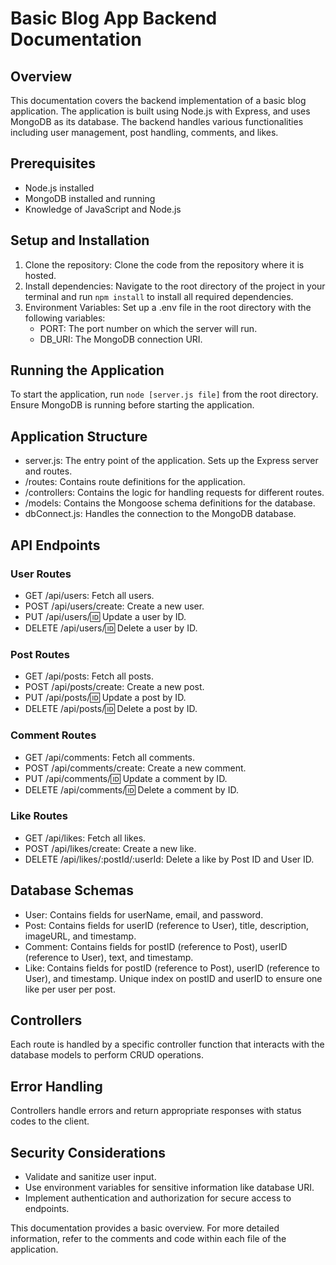 # Basic Blog App Backend Documentation

## Overview

This documentation covers the backend implementation of a basic blog application. The application is built using Node.js with Express, and uses MongoDB as its database. The backend handles various functionalities including user management, post handling, comments, and likes.

## Prerequisites
- Node.js installed
- MongoDB installed and running
- Knowledge of JavaScript and Node.js

## Setup and Installation

1. Clone the repository: Clone the code from the repository where it is hosted.
2. Install dependencies: Navigate to the root directory of the project in your terminal and run `npm install` to install all required dependencies.
3. Environment Variables: Set up a .env file in the root directory with the following variables:
    - PORT: The port number on which the server will run.
    - DB_URI: The MongoDB connection URI.

## Running the Application

To start the application, run `node [server.js file]` from the root directory. Ensure MongoDB is running before starting the application.

## Application Structure

- server.js: The entry point of the application. Sets up the Express server and routes.
- /routes: Contains route definitions for the application.
- /controllers: Contains the logic for handling requests for different routes.
- /models: Contains the Mongoose schema definitions for the database.
- dbConnect.js: Handles the connection to the MongoDB database.

## API Endpoints

### User Routes
- GET /api/users: Fetch all users.
- POST /api/users/create: Create a new user.
- PUT /api/users/:id: Update a user by ID.
- DELETE /api/users/:id: Delete a user by ID.

### Post Routes
- GET /api/posts: Fetch all posts.
- POST /api/posts/create: Create a new post.
- PUT /api/posts/:id: Update a post by ID.
- DELETE /api/posts/:id: Delete a post by ID.

### Comment Routes
- GET /api/comments: Fetch all comments.
- POST /api/comments/create: Create a new comment.
- PUT /api/comments/:id: Update a comment by ID.
- DELETE /api/comments/:id: Delete a comment by ID.

### Like Routes
- GET /api/likes: Fetch all likes.
- POST /api/likes/create: Create a new like.
- DELETE /api/likes/:postId/:userId: Delete a like by Post ID and User ID.


## Database Schemas

- User: Contains fields for userName, email, and password.
- Post: Contains fields for userID (reference to User), title, description, imageURL, and timestamp.
- Comment: Contains fields for postID (reference to Post), userID (reference to User), text, and timestamp.
- Like: Contains fields for postID (reference to Post), userID (reference to User), and timestamp. Unique index on postID and userID to ensure one like per user per post.

## Controllers

Each route is handled by a specific controller function that interacts with the database models to perform CRUD operations.

## Error Handling

Controllers handle errors and return appropriate responses with status codes to the client.

## Security Considerations

- Validate and sanitize user input.
- Use environment variables for sensitive information like database URI.
- Implement authentication and authorization for secure access to endpoints.

This documentation provides a basic overview. For more detailed information, refer to the comments and code within each file of the application.






